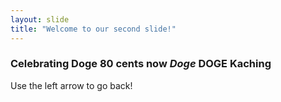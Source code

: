 ```yaml
---
layout: slide
title: "Welcome to our second slide!"
---
```

### Celebrating Doge 80 cents now _Doge_ __DOGE__ Kaching
Use the left arrow to go back!
